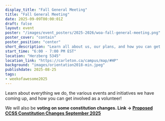 ```yaml
---
display_title: "Fall General Meeting"
title: "Fall General Meeting"
date: 2025-09-09T00:00:01Z
draft: false
layout: event
poster: "/images/event_posters/2025-2026/woa-fall-general-meeting.png"
poster_cover: "contain"
poster_position: "center"
short_description: "Learn all about us, our plans, and how you can get involved!"
start_time: "6:00 - 7:00 PM EST"
location: "Herzberg 5345"
location_link: "https://carleton.ca/campus/map/#HP"
background: "images/orientation2018-min.jpeg"
publishdate: 2025-08-25
tags:
- weekofawesome2025
---
```

Learn about everything we do, the various events and initiatives we have coming up, and how you can get involved as a volunteer!

We will also be **voting on some constitution changes. Link -> [Proposed CCSS Constitution Changes September 2025](https://docs.google.com/document/d/1ldVO-X6CbfAIrGiw_hBmNdgItNP6VQ7vjrDvjx1smgQ/edit?usp=sharing)**